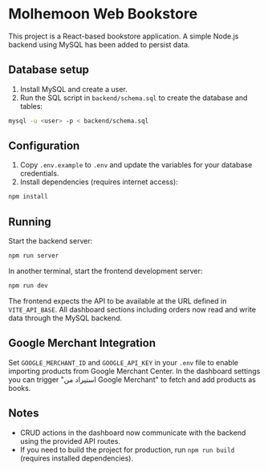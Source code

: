# Molhemoon Web Bookstore

This project is a React-based bookstore application. A simple Node.js backend using MySQL has been added to persist data.

## Database setup
1. Install MySQL and create a user.
2. Run the SQL script in `backend/schema.sql` to create the database and tables:

```bash
mysql -u <user> -p < backend/schema.sql
```

## Configuration
1. Copy `.env.example` to `.env` and update the variables for your database credentials.
2. Install dependencies (requires internet access):

```bash
npm install
```

## Running
Start the backend server:

```bash
npm run server
```

In another terminal, start the frontend development server:

```bash
npm run dev
```

The frontend expects the API to be available at the URL defined in `VITE_API_BASE`.
All dashboard sections including orders now read and write data through the MySQL backend.

## Google Merchant Integration
Set `GOOGLE_MERCHANT_ID` and `GOOGLE_API_KEY` in your `.env` file to enable importing products from Google Merchant Center. In the dashboard settings you can trigger "استيراد من Google Merchant" to fetch and add products as books.

## Notes
- CRUD actions in the dashboard now communicate with the backend using the provided API routes.
- If you need to build the project for production, run `npm run build` (requires installed dependencies).
